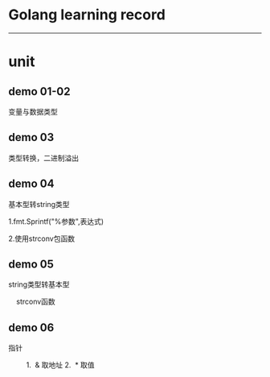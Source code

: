 # Golang learning record

---

# unit

## demo 01-02

变量与数据类型

## demo 03

类型转换，二进制溢出

## demo 04

基本型转string类型 

1.fmt.Sprintf("%参数",表达式)

2.使用strconv包函数    

## demo 05

string类型转基本型

    strconv函数 

## demo 06

指针

         1.  & 取地址 2.  * 取值
